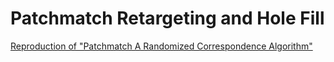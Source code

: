 # Patchmatch Retargeting and Hole Fill
[Reproduction of "Patchmatch A Randomized Correspondence Algorithm"](https://github.com/eric334/Patchmatch-Retargeting-Hole-Fill/blob/main/Reproduction%20of%20Patchmatch%20A%20Randomized%20Correspondence%20Algorithm.pdf)
